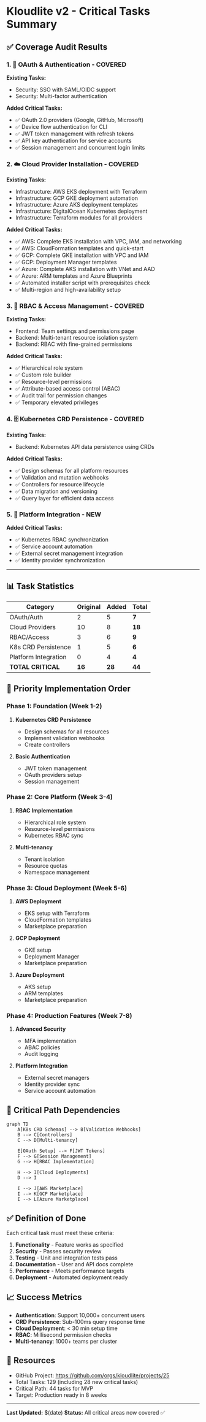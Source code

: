 # Kloudlite v2 - Critical Tasks Summary

## ✅ Coverage Audit Results

### 1. 🔐 OAuth & Authentication - COVERED
**Existing Tasks:**
- Security: SSO with SAML/OIDC support
- Security: Multi-factor authentication

**Added Critical Tasks:**
- ✅ OAuth 2.0 providers (Google, GitHub, Microsoft)
- ✅ Device flow authentication for CLI
- ✅ JWT token management with refresh tokens
- ✅ API key authentication for service accounts
- ✅ Session management and concurrent login limits

### 2. ☁️ Cloud Provider Installation - COVERED
**Existing Tasks:**
- Infrastructure: AWS EKS deployment with Terraform
- Infrastructure: GCP GKE deployment automation
- Infrastructure: Azure AKS deployment templates
- Infrastructure: DigitalOcean Kubernetes deployment
- Infrastructure: Terraform modules for all providers

**Added Critical Tasks:**
- ✅ AWS: Complete EKS installation with VPC, IAM, and networking
- ✅ AWS: CloudFormation templates and quick-start
- ✅ GCP: Complete GKE installation with VPC and IAM
- ✅ GCP: Deployment Manager templates
- ✅ Azure: Complete AKS installation with VNet and AAD
- ✅ Azure: ARM templates and Azure Blueprints
- ✅ Automated installer script with prerequisites check
- ✅ Multi-region and high-availability setup

### 3. 👥 RBAC & Access Management - COVERED
**Existing Tasks:**
- Frontend: Team settings and permissions page
- Backend: Multi-tenant resource isolation system
- Backend: RBAC with fine-grained permissions

**Added Critical Tasks:**
- ✅ Hierarchical role system
- ✅ Custom role builder
- ✅ Resource-level permissions
- ✅ Attribute-based access control (ABAC)
- ✅ Audit trail for permission changes
- ✅ Temporary elevated privileges

### 4. 🗄️ Kubernetes CRD Persistence - COVERED
**Existing Tasks:**
- Backend: Kubernetes API data persistence using CRDs

**Added Critical Tasks:**
- ✅ Design schemas for all platform resources
- ✅ Validation and mutation webhooks
- ✅ Controllers for resource lifecycle
- ✅ Data migration and versioning
- ✅ Query layer for efficient data access

### 5. 🔌 Platform Integration - NEW
**Added Critical Tasks:**
- ✅ Kubernetes RBAC synchronization
- ✅ Service account automation
- ✅ External secret management integration
- ✅ Identity provider synchronization

---

## 📊 Task Statistics

| Category | Original | Added | Total |
|----------|----------|-------|-------|
| OAuth/Auth | 2 | 5 | **7** |
| Cloud Providers | 10 | 8 | **18** |
| RBAC/Access | 3 | 6 | **9** |
| K8s CRD Persistence | 1 | 5 | **6** |
| Platform Integration | 0 | 4 | **4** |
| **TOTAL CRITICAL** | **16** | **28** | **44** |

## 🎯 Priority Implementation Order

### Phase 1: Foundation (Week 1-2)
1. **Kubernetes CRD Persistence**
   - Design schemas for all resources
   - Implement validation webhooks
   - Create controllers

2. **Basic Authentication**
   - JWT token management
   - OAuth providers setup
   - Session management

### Phase 2: Core Platform (Week 3-4)
1. **RBAC Implementation**
   - Hierarchical role system
   - Resource-level permissions
   - Kubernetes RBAC sync

2. **Multi-tenancy**
   - Tenant isolation
   - Resource quotas
   - Namespace management

### Phase 3: Cloud Deployment (Week 5-6)
1. **AWS Deployment**
   - EKS setup with Terraform
   - CloudFormation templates
   - Marketplace preparation

2. **GCP Deployment**
   - GKE setup
   - Deployment Manager
   - Marketplace preparation

3. **Azure Deployment**
   - AKS setup
   - ARM templates
   - Marketplace preparation

### Phase 4: Production Features (Week 7-8)
1. **Advanced Security**
   - MFA implementation
   - ABAC policies
   - Audit logging

2. **Platform Integration**
   - External secret managers
   - Identity provider sync
   - Service account automation

## 🚨 Critical Path Dependencies

```mermaid
graph TD
    A[K8s CRD Schemas] --> B[Validation Webhooks]
    B --> C[Controllers]
    C --> D[Multi-tenancy]

    E[OAuth Setup] --> F[JWT Tokens]
    F --> G[Session Management]
    G --> H[RBAC Implementation]

    H --> I[Cloud Deployments]
    D --> I

    I --> J[AWS Marketplace]
    I --> K[GCP Marketplace]
    I --> L[Azure Marketplace]
```

## ✅ Definition of Done

Each critical task must meet these criteria:
1. **Functionality** - Feature works as specified
2. **Security** - Passes security review
3. **Testing** - Unit and integration tests pass
4. **Documentation** - User and API docs complete
5. **Performance** - Meets performance targets
6. **Deployment** - Automated deployment ready

## 📈 Success Metrics

- **Authentication**: Support 10,000+ concurrent users
- **CRD Persistence**: Sub-100ms query response time
- **Cloud Deployment**: < 30 min setup time
- **RBAC**: Millisecond permission checks
- **Multi-tenancy**: 1000+ teams per cluster

## 🔗 Resources

- GitHub Project: https://github.com/orgs/kloudlite/projects/25
- Total Tasks: 129 (including 28 new critical tasks)
- Critical Path: 44 tasks for MVP
- Target: Production ready in 8 weeks

---

**Last Updated:** $(date)
**Status:** All critical areas now covered ✅